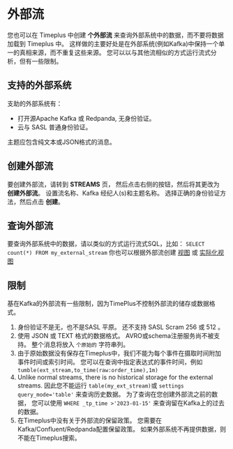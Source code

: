 

# 外部流

您也可以在 Timeplus 中创建 **个外部流** 来查询外部系统中的数据，而不要将数据加载到 Timeplus 中。 这样做的主要好处是在外部系统(例如Kafka)中保持一个单一的真相来源，而不重复这些来源。 您可以以与其他流相似的方式运行流式分析，但有一些限制。

## 支持的外部系统

支助的外部系统有：

* 打开源Apache Kafka 或 Redpanda, 无身份验证。
* 云与 SASL 普通身份验证。

主题应包含纯文本或JSON格式的消息。

## 创建外部流

要创建外部流，请转到 **STREAMS** 页， 然后点击右侧的按钮，然后将其更改为 **创建外部流**。 设置流名称、Kafka 经纪人(s)和主题名称。 选择正确的身份验证方法，然后点击 **创建**。

## 查询外部流

要查询外部系统中的数据，请以类似的方式运行流式SQL，比如： `SELECT count(*) FROM my_external_stream` 你也可以根据外部流创建 [视图](view) 或 [实际化视图](view#materialized-view)

## 限制

基在Kafka的外部流有一些限制，因为TimePlus不控制外部流的储存或数据格式。

1. 身份验证不是无，也不是SASL 平原。 还不支持 SASL Scram 256 或 512 。
2. 使用 JSON 或 TEXT 格式的数据格式。 AVRO或schema注册服务尚不被支持。 整个消息将放入 `个原始的` 字符串列。
3. 由于原始数据没有保存在Timeplus中，我们不能为每个事件在摄取时间附加事件时间或索引时间。 您可以在查询中指定表达式的事件时间，例如 `tumble(ext_stream,to_time(raw:order_time),1m)`
4. Unlike normal streams, there is no historical storage for the external streams. 因此您不能运行 `table(my_ext_stream)`或 `settings query_mode='table'` 来查询历史数据。 为了查询在您创建外部流之前的数据， 您可以使用 `WHERE _tp_time >'2023-01-15'` 来查询留在Kafka上的过去的数据。
5. 在Timeplus中没有关于外部流的保留政策。 您需要在Kafka/Confluent/Redpanda配置保留政策。 如果外部系统不再提供数据，则不能在Timeplus搜索。